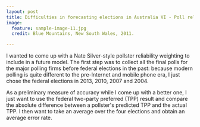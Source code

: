 ```yaml
---
layout: post
title: Difficulties in forecasting elections in Australia VI - Poll reliability
image:
  feature: sample-image-11.jpg
  credit: Blue Mountains, New South Wales, 2011. 

---
```


I wanted to come up with a Nate Silver-style pollster reliability weighting to include in a future model. The first step was to collect all the final polls for the major polling firms before federal elections in the past: because modern polling is quite different to the pre-Internet and mobile phone era, I just chose the federal elections in 2013, 2010, 2007 and 2004. 

As a preliminary measure of accuracy while I come up with a better one, I just want to use the federal two-party preferred (TPP) result and compare the absolute difference between a pollster's predicted TPP and the actual TPP. I then want to take an average over the four elections and obtain an average error rate. 